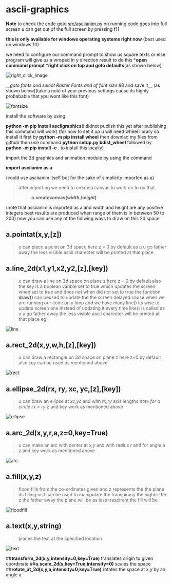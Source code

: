 # ascii-graphics


__Note__ to check the code goto [src/asciianim.py](src/asciianim.py) on running code goes into full screen u can get out of the full screen by pressing f11

__this is only available for windows operating systems right now__
(best used on windows 10)

we need to configure our command prompt to show us square texts or else
 program will give us a wroped in y direction result to do this 
*__open command prompt__
*__right click on top and goto defaults__(as shown below)

![right_click_image](/images/click.png)

*__goto fonts and select _Raster Fonts_ and of font size 8*8 and save it__ (as shown below)(take a note of your previous settings cause its highly probabable that ypu wont like this font)

![fontsize](/images/size.png)


install the software by using

__python -m pip install asciigraphics__(i didnot publish this yet after publishing this command will work)
(for now to set it up u will need wheel library so install it first by **python -m pip install wheel** then downlad my files from github then use command **python setup.py bdist_wheel** followed by **python -m pip install -e .** to install this locally)

import the 2d graphics and animation module by using the command

 __import asciianim as a__
 
 (could use asciianim itself but for the sake of simplicity imported as a)
 
>after importing we need to create a canvas to work on to do that
>>__a.createcanvas(_width_,_height_)__

(note that asciianim is imported as a and width and height are any positive
integers best results are produced when range of them is in between 50 to 200)
now you can use any of the follwing ways to draw on this 2d space

## __a.pointat(x,y,[z])__ 
>u can place a point on 3d space here z = 0 by default
>as u u go father away the less visible ascii charecter will be printed at that place

## __a.line_2d(x1,y1,x2,y2,[z],[key])__ 
>u can draw a line on 3d space on plane z 
>here z = 0 by default also the key is a boolean varible set to true which
>updates the screen when set to true and does not when did not set to true
>the function __draw()__ can beused to update the the screen delayed cause when 
>we are running our code on a loop and we have many line() its wise to update
>screen one instead of updating it every time line() is called
>as u u go father away the less visible ascii charecter will be printed at that place
eg

![line](images/line_2d.png)

## __a.rect_2d(x,y,w,h,[z],[key])__ 
>u can draw a rectangle on 3d space on plane z here z=0 by default also key can be used as mentioned above

![rect](images/rect.png)

## __a.ellipse_2d(rx, ry, xc, yc,[z],[key])__
>u can draw an ellipse at _xc,yc_ and with _rx,ry_ axis lengths _note for a circle rx = ry_ z and key work as mentioned above

![ellipse](images/ellipse.png)

## __a.arc_2d(x,y,r,a,z=0,key=True)__ 
>u can make an arc with center at _x,y_ and with radius _r_ and for angle a z and key work as mentioned above

![arc](images/arc.png)

## __a.fill(x,y,z)__
>flood fills from the co-ordinates given and z represents the the plane its filling in it can be used to manipulate the transpiracy the higher the z the father away the plane will be as less traspirent the fill will be

![floodfill](images/floodfill.png)

## __a.text(x,y,string)__
>places the text at the specified location

![text](images/text.png)

##__transform_2d(x,y,intensity=0,key=True)__ translates origin to given coordinate
##__a.scale_2d(s,key=True,intensity=0)__ scales the space
##__rotate_at_2d(x,y,a,intensity=0,key=True)__ rotates the space at x,y by an angle a
